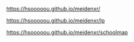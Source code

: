https://hsooooou.github.io/meidenxr/

https://hsooooou.github.io/meidenxr/lp

https://hsooooou.github.io/meidenxr/schoolmap
